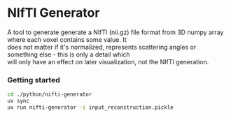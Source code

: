 # NIfTI Generator

A tool to generate generate a NIfTI (nii.gz) file format from 3D numpy array where each voxel contains some value. It  
does not matter if it's normalized, represents scattering angles or something else - this is only a detail which  
will only have an effect on later visualization, not the NIfTI generation.

### Getting started

```bash
cd ./python/nifti-generator
uv sync
uv run nifti-generator -i input_reconstruction.pickle
```
